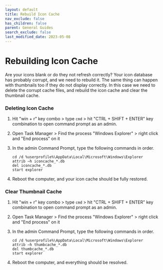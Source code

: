 ```yaml
---
layout: default
title: Rebuild Icon Cache
nav_exclude: false
has_children: false
parent: General Guides
search_exclude: false
last_modified_date: 2023-05-08
---
```


# Rebuilding Icon Cache
Are your icons blank or do they not refresh correctly? Your icon database has probably corrupt, and we need to rebuild it. The same thing can happen with thumbnails too if they do not display correctly. In this case we need to delete the corrupt cache files, and rebuild the icon cache and clear the thumbnail cache.

### Deleting Icon Cache
1. Hit "win + r" key combo > type `cmd` > hit "CTRL + SHIFT + ENTER" key combination to open command prompt as an admin.
2. Open Task Manager > Find the process "Windows Explorer" > right click and "End process" on it 
3. In the admin Command Prompt, type the following commands in order.
	```
	cd /d %userprofile%\AppData\Local\Microsoft\Windows\Explorer
	attrib –h iconcache_*.db
	del iconcache_*.db
	start explorer
	```

4. Reboot the computer, and your icon cache should be fully restored.

### Clear Thumbnail Cache
1. Hit "win + r" key combo > type `cmd` > hit "CTRL + SHIFT + ENTER" key combination to open command prompt as an admin.
2. Open Task Manager > Find the process "Windows Explorer" > right click and "End process" on it
3. In the admin Command Prompt, type the following commands in order.
	```
	cd /d %userprofile%\AppData\Local\Microsoft\Windows\Explorer
	attrib –h thumbcache_*.db 
	del thumbcache_*.db 
	start explorer
	```

4. Reboot the computer, and everything should be resolved.
